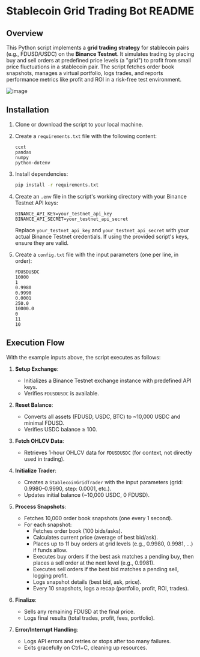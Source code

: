 # Stablecoin Grid Trading Bot README

## Overview

This Python script implements a **grid trading strategy** for stablecoin pairs (e.g., FDUSD/USDC) on the **Binance Testnet**. It simulates trading by placing buy and sell orders at predefined price levels (a "grid") to profit from small price fluctuations in a stablecoin pair. The script fetches order book snapshots, manages a virtual portfolio, logs trades, and reports performance metrics like profit and ROI in a risk-free test environment.

![image](https://github.com/user-attachments/assets/4e0f131f-4559-4fce-9ed7-e7e669e5ec13)


## Installation

1. Clone or download the script to your local machine.

2. Create a `requirements.txt` file with the following content:

   ```text
   ccxt
   pandas
   numpy
   python-dotenv
   ```

3. Install dependencies:

   ```bash
   pip install -r requirements.txt
   ```

4. Create an `.env` file in the script's working directory with your Binance Testnet API keys:

   ```text
   BINANCE_API_KEY=your_testnet_api_key
   BINANCE_API_SECRET=your_testnet_api_secret
   ```

   Replace `your_testnet_api_key` and `your_testnet_api_secret` with your actual Binance Testnet credentials. If using the provided script's keys, ensure they are valid.

5. Create a `config.txt` file with the input parameters (one per line, in order):

   ```text
   FDUSDUSDC
   10000
   1
   0.9980
   0.9990
   0.0001
   250.0
   10000.0
   0
   11
   10
   ```

   

## Execution Flow

With the example inputs above, the script executes as follows:

1. **Setup Exchange**:

   - Initializes a Binance Testnet exchange instance with predefined API keys.
   - Verifies `FDUSDUSDC` is available.

2. **Reset Balance**:

   - Converts all assets (FDUSD, USDC, BTC) to \~10,000 USDC and minimal FDUSD.
   - Verifies USDC balance ≥ 100.

3. **Fetch OHLCV Data**:

   - Retrieves 1-hour OHLCV data for `FDUSDUSDC` (for context, not directly used in trading).

4. **Initialize Trader**:

   - Creates a `StablecoinGridTrader` with the input parameters (grid: 0.9980–0.9990, step: 0.0001, etc.).
   - Updates initial balance (\~10,000 USDC, 0 FDUSD).

5. **Process Snapshots**:

   - Fetches 10,000 order book snapshots (one every 1 second).
   - For each snapshot:
     - Fetches order book (100 bids/asks).
     - Calculates current price (average of best bid/ask).
     - Places up to 11 buy orders at grid levels (e.g., 0.9980, 0.9981, …) if funds allow.
     - Executes buy orders if the best ask matches a pending buy, then places a sell order at the next level (e.g., 0.9981).
     - Executes sell orders if the best bid matches a pending sell, logging profit.
     - Logs snapshot details (best bid, ask, price).
     - Every 10 snapshots, logs a recap (portfolio, profit, ROI, trades).

6. **Finalize**:

   - Sells any remaining FDUSD at the final price.
   - Logs final results (total trades, profit, fees, portfolio).

7. **Error/Interrupt Handling**:

   - Logs API errors and retries or stops after too many failures.
   - Exits gracefully on Ctrl+C, cleaning up resources.
